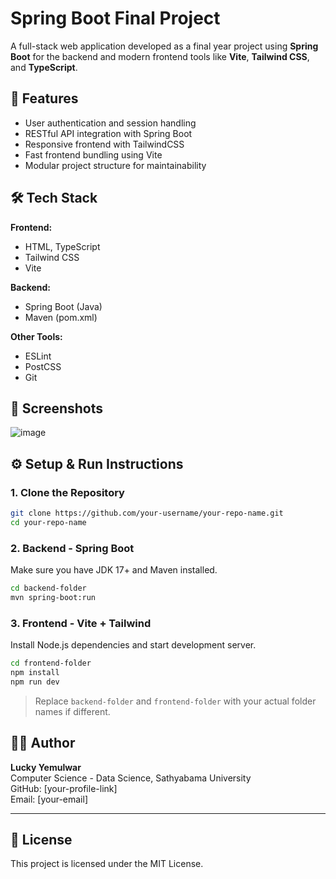 
# Spring Boot Final Project

A full-stack web application developed as a final year project using **Spring Boot** for the backend and modern frontend tools like **Vite**, **Tailwind CSS**, and **TypeScript**.

## 🚀 Features

- User authentication and session handling
- RESTful API integration with Spring Boot
- Responsive frontend with TailwindCSS
- Fast frontend bundling using Vite
- Modular project structure for maintainability

## 🛠️ Tech Stack

**Frontend:**
- HTML, TypeScript
- Tailwind CSS
- Vite

**Backend:**
- Spring Boot (Java)
- Maven (pom.xml)

**Other Tools:**
- ESLint
- PostCSS
- Git

## 📸 Screenshots

![image](https://github.com/user-attachments/assets/e5575073-61c2-476c-9ce1-222c7c457c49)


## ⚙️ Setup & Run Instructions

### 1. Clone the Repository

```bash
git clone https://github.com/your-username/your-repo-name.git
cd your-repo-name
```

### 2. Backend - Spring Boot

Make sure you have JDK 17+ and Maven installed.

```bash
cd backend-folder
mvn spring-boot:run
```

### 3. Frontend - Vite + Tailwind

Install Node.js dependencies and start development server.

```bash
cd frontend-folder
npm install
npm run dev
```

> Replace `backend-folder` and `frontend-folder` with your actual folder names if different.

## 🙋‍♂️ Author

**Lucky Yemulwar**  
Computer Science - Data Science, Sathyabama University  
GitHub: [your-profile-link]  
Email: [your-email]

---

## 📄 License

This project is licensed under the MIT License.
